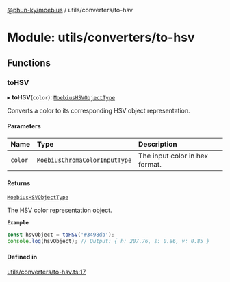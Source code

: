 [@phun-ky/moebius](../README.md) / utils/converters/to-hsv

# Module: utils/converters/to-hsv

## Functions

### toHSV

▸ **toHSV**(`color`): [`MoebiusHSVObjectType`](types.md#moebiushsvobjecttype)

Converts a color to its corresponding HSV object representation.

#### Parameters

| Name | Type | Description |
| :------ | :------ | :------ |
| `color` | [`MoebiusChromaColorInputType`](types.md#moebiuschromacolorinputtype) | The input color in hex format. |

#### Returns

[`MoebiusHSVObjectType`](types.md#moebiushsvobjecttype)

The HSV color representation object.

**`Example`**

```ts
const hsvObject = toHSV('#3498db');
console.log(hsvObject); // Output: { h: 207.76, s: 0.86, v: 0.85 }
```

#### Defined in

[utils/converters/to-hsv.ts:17](https://github.com/phun-ky/moebius/blob/main/src/utils/converters/to-hsv.ts#L17)
